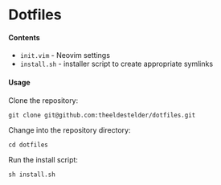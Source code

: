 # Dotfiles

#### Contents
- `init.vim` - Neovim settings
- `install.sh` - installer script to create appropriate symlinks

#### Usage
Clone the repository:

    git clone git@github.com:theeldestelder/dotfiles.git

Change into the repository directory:

    cd dotfiles

Run the install script:

    sh install.sh
